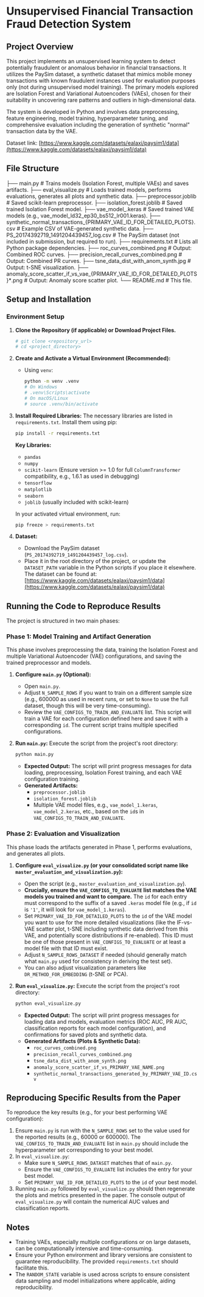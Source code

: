 # Unsupervised Financial Transaction Fraud Detection System

## Project Overview

This project implements an unsupervised learning system to detect potentially fraudulent or anomalous behavior in financial transactions. It utilizes the PaySim dataset, a synthetic dataset that mimics mobile money transactions with known fraudulent instances used for evaluation purposes only (not during unsupervised model training). The primary models explored are Isolation Forest and Variational Autoencoders (VAEs), chosen for their suitability in uncovering rare patterns and outliers in high-dimensional data.

The system is developed in Python and involves data preprocessing, feature engineering, model training, hyperparameter tuning, and comprehensive evaluation including the generation of synthetic "normal" transaction data by the VAE.

Dataset link: [https://www.kaggle.com/datasets/ealaxi/paysim1/data](https://www.kaggle.com/datasets/ealaxi/paysim1/data)

## File Structure

├── main.py                     # Trains models (Isolation Forest, multiple VAEs) and saves artifacts.
├── eval_visualize.py           # Loads trained models, performs evaluations, generates all plots and synthetic data.
├── preprocessor.joblib         # Saved scikit-learn preprocessor.
├── isolation_forest.joblib     # Saved trained Isolation Forest model.
├── vae_model_.keras            # Saved trained VAE models (e.g., vae_model_ld32_ep30_bs512_lr001.keras).
├── synthetic_normal_transactions_{PRIMARY_VAE_ID_FOR_DETAILED_PLOTS}.csv # Example CSV of VAE-generated synthetic data.
├── PS_20174392719_1491204439457_log.csv # The PaySim dataset (not included in submission, but required to run).
├── requirements.txt            # Lists all Python package dependencies.
├── roc_curves_combined.png     # Output: Combined ROC curves.
├── precision_recall_curves_combined.png # Output: Combined PR curves.
├── tsne_data_dist_with_anom_synth.jpg # Output: t-SNE visualization.
├── anomaly_score_scatter_if_vs_vae_{PRIMARY_VAE_ID_FOR_DETAILED_PLOTS}*.png # Output: Anomaly score scatter plot.
└── README.md                   # This file.
## Setup and Installation

### Environment Setup

1.  **Clone the Repository (if applicable) or Download Project Files.**
    ```bash
    # git clone <repository_url>
    # cd <project_directory>
    ```

2.  **Create and Activate a Virtual Environment (Recommended):**
    * Using `venv`:
      ```bash
      python -m venv .venv
      # On Windows
      # .venv\Scripts\activate
      # On macOS/Linux
      # source .venv/bin/activate
      ```

3.  **Install Required Libraries:**
    The necessary libraries are listed in `requirements.txt`. Install them using pip:
    ```bash
    pip install -r requirements.txt
    ```
    **Key Libraries:**
    * `pandas`
    * `numpy`
    * `scikit-learn` (Ensure version >= 1.0 for full `ColumnTransformer` compatibility, e.g., 1.6.1 as used in debugging)
    * `tensorflow`
    * `matplotlib`
    * `seaborn`
    * `joblib` (usually included with scikit-learn)

    In your activated virtual environment, run:
    ```bash
    pip freeze > requirements.txt
    ```

4.  **Dataset:**
    * Download the PaySim dataset (`PS_20174392719_1491204439457_log.csv`).
    * Place it in the root directory of the project, or update the `DATASET_PATH` variable in the Python scripts if you place it elsewhere. The dataset can be found at: [https://www.kaggle.com/datasets/ealaxi/paysim1/data](https://www.kaggle.com/datasets/ealaxi/paysim1/data)

## Running the Code to Reproduce Results

The project is structured in two main phases:

### Phase 1: Model Training and Artifact Generation

This phase involves preprocessing the data, training the Isolation Forest and multiple Variational Autoencoder (VAE) configurations, and saving the trained preprocessor and models.

1.  **Configure `main.py` (Optional):**
    * Open `main.py`.
    * Adjust `N_SAMPLE_ROWS` if you want to train on a different sample size (e.g., 600000 as used in recent runs, or set to `None` to use the full dataset, though this will be very time-consuming).
    * Review the `VAE_CONFIGS_TO_TRAIN_AND_EVALUATE` list. This script will train a VAE for each configuration defined here and save it with a corresponding `id`. The current script trains multiple specified configurations.

2.  **Run `main.py`:**
    Execute the script from the project's root directory:
    ```bash
    python main.py
    ```
    * **Expected Output:** The script will print progress messages for data loading, preprocessing, Isolation Forest training, and each VAE configuration training.
    * **Generated Artifacts:**
        * `preprocessor.joblib`
        * `isolation_forest.joblib`
        * Multiple VAE model files, e.g., `vae_model_1.keras`, `vae_model_2.keras`, etc., based on the `id`s in `VAE_CONFIGS_TO_TRAIN_AND_EVALUATE`.

### Phase 2: Evaluation and Visualization

This phase loads the artifacts generated in Phase 1, performs evaluations, and generates all plots.

1.  **Configure `eval_visualize.py` (or your consolidated script name like `master_evaluation_and_visualization.py`):**
    * Open the script (e.g., `master_evaluation_and_visualization.py`).
    * **Crucially, ensure the `VAE_CONFIGS_TO_EVALUATE` list matches the VAE models you trained and want to compare.** The `id` for each entry must correspond to the suffix of a saved `.keras` model file (e.g., if `id` is `'1'`, it will look for `vae_model_1.keras`).
    * Set `PRIMARY_VAE_ID_FOR_DETAILED_PLOTS` to the `id` of the VAE model you want to use for the more detailed visualizations (like the IF-vs-VAE scatter plot, t-SNE including synthetic data derived from this VAE, and potentially score distributions if re-enabled). This ID must be one of those present in `VAE_CONFIGS_TO_EVALUATE` or at least a model file with that ID must exist.
    * Adjust `N_SAMPLE_ROWS_DATASET` if needed (should generally match what `main.py` used for consistency in deriving the test set).
    * You can also adjust visualization parameters like `DR_METHOD_FOR_EMBEDDING` (t-SNE or PCA).

2.  **Run `eval_visualize.py`:**
    Execute the script from the project's root directory:
    ```bash
    python eval_visualize.py
    ```
    * **Expected Output:** The script will print progress messages for loading data and models, evaluation metrics (ROC AUC, PR AUC, classification reports for each model configuration), and confirmations for saved plots and synthetic data.
    * **Generated Artifacts (Plots & Synthetic Data):**
        * `roc_curves_combined.png`
        * `precision_recall_curves_combined.png`
        * `tsne_data_dist_with_anom_synth.png`
        * `anomaly_score_scatter_if_vs_PRIMARY_VAE_NAME.png`
        * `synthetic_normal_transactions_generated_by_PRIMARY_VAE_ID.csv`

## Reproducing Specific Results from the Paper

To reproduce the key results (e.g., for your best performing VAE configuration):
1.  Ensure `main.py` is run with the `N_SAMPLE_ROWS` set to the value used for the reported results (e.g., 60000 or 600000). The `VAE_CONFIGS_TO_TRAIN_AND_EVALUATE` list in `main.py` should include the hyperparameter set corresponding to your best model.
2.  In `eval_visualize.py`:
    * Make sure `N_SAMPLE_ROWS_DATASET` matches that of `main.py`.
    * Ensure the `VAE_CONFIGS_TO_EVALUATE` list includes the entry for your best model.
    * Set `PRIMARY_VAE_ID_FOR_DETAILED_PLOTS` to the `id` of your best model.
3.  Running `main.py` followed by `eval_visualize.py` should then regenerate the plots and metrics presented in the paper. The console output of `eval_visualize.py` will contain the numerical AUC values and classification reports.

## Notes

* Training VAEs, especially multiple configurations or on large datasets, can be computationally intensive and time-consuming.
* Ensure your Python environment and library versions are consistent to guarantee reproducibility. The provided `requirements.txt` should facilitate this.
* The `RANDOM_STATE` variable is used across scripts to ensure consistent data sampling and model initializations where applicable, aiding reproducibility.
